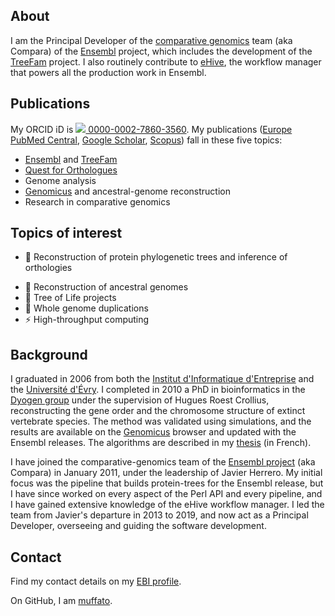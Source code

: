 ## About

I am the Principal Developer of the [comparative
genomics](http://www.ensembl.org/info/docs/compara/index.html) team (aka
Compara) of the [Ensembl](http://www.ensembl.org) project, which
includes the development of the [TreeFam](http://treefam.org/) project.
I also routinely contribute to
[eHive](https://ensembl-hive.readthedocs.io), the workflow manager that
powers all the production work in Ensembl.

## Publications

My ORCID iD is
[![](https://orcid.org/sites/default/files/images/orcid_16x16.png)
0000-0002-7860-3560](http://europepmc.org/authors/0000-0002-7860-3560).
My publications ([Europe PubMed
Central](http://europepmc.org/search?query=AUTHORID:0000-0002-7860-3560&sortby=Date),
[Google Scholar](https://scholar.google.com/citations?user=CAik9V8AAAAJ),
[Scopus](https://www.scopus.com/authid/detail.uri?authorId=23485883100))
fall in these five topics:

* [Ensembl](http://www.ensembl.org) and [TreeFam](http://www.treefam.org)
* [Quest for Orthologues](https://questfororthologs.org)
* Genome analysis
* [Genomicus](http://www.dyogen.ens.fr/genomicus/) and ancestral-genome reconstruction
* Research in comparative genomics

## Topics of interest

- &#x1F52D; Reconstruction of protein phylogenetic trees and inference of
  orthologies
* :crystal_ball: Reconstruction of ancestral genomes
* :deciduous_tree: Tree of Life projects
* :busts_in_silhouette: Whole genome duplications
* :zap: High-throughput computing

## Background

I graduated in 2006 from both the [Institut d\'Informatique
d\'Entreprise](http://www.ensiie.fr) and the [Université
d\'Évry](http://www.univ-evry.fr/). I completed in 2010 a PhD in
bioinformatics in the [Dyogen
group](http://www.biologie.ens.fr/dyogen/?lang=en) under the supervision
of Hugues Roest Crollius, reconstructing the gene order and the
chromosome structure of extinct vertebrate species. The method was
validated using simulations, and the results are available on the
[Genomicus](http://www.dyogen.ens.fr/genomicus/) browser and updated
with the Ensembl releases. The algorithms are described in my
[thesis](http://hal.archives-ouvertes.fr/docs/00/55/21/38/PDF/these.pdf)
(in French).

I have joined the comparative-genomics team of the [Ensembl
project](http://www.ensembl.org) (aka Compara) in January 2011, under
the leadership of Javier Herrero. My initial focus was the pipeline that
builds protein-trees for the Ensembl release, but I have since worked on
every aspect of the Perl API and every pipeline, and I have gained
extensive knowledge of the eHive workflow manager. I led the team from
Javier\'s departure in 2013 to 2019, and now act as a Principal Developer,
overseeing and guiding the software development.

## Contact

Find my contact details on my [EBI profile](https://www.ebi.ac.uk/about/people/matthieu-muffato).

On GitHub, I am [muffato](https://github.com/muffato).

